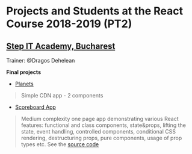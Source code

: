 # Projects and Students at the React Course 2018-2019 (PT2)
## [Step IT Academy, Bucharest](https://itstep.ro/)
Trainer: @Dragos Dehelean

**Final projects**

* [Planets](https://dragosdehelean.github.io/React-projects/Modul2.1/aplicatie_4/final/) 

> Simple CDN app - 2 components

* [Scoreboard App](https://dragosdehelean.github.io/React-Scoreboard-App/) 

> Medium complexity one page app demonstrating various React features: functional and class components, state&props, lifting the state, event handling, controlled components, conditional CSS rendering, destructuring props, pure components, usage of prop types etc. See the [source code](https://github.com/dragosdehelean/React-projects/tree/master/Modul4.2/4.2-end)

